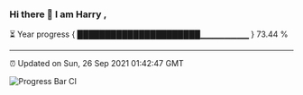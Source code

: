 ### Hi there 👋 I am Harry , 

⏳ Year progress { ██████████████████████▁▁▁▁▁▁▁▁ } 73.44 %

---

⏰ Updated on Sun, 26 Sep 2021 01:42:47 GMT

![Progress Bar CI](https://github.com/duykhang68/duykhang68/workflows/Progress%20Bar%20CI/badge.svg)

